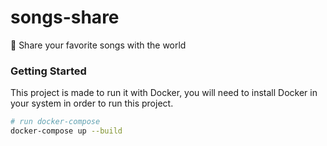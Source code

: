 # songs-share
🎵 Share your favorite songs with the world

### Getting Started
This project is made to run it with Docker, you will need to install Docker in your system in order to run this project.

```bash
# run docker-compose
docker-compose up --build
```
